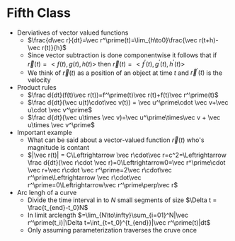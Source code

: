 # Fifth Class
* Derviatives of vector valued functions
	* $\frac{d\vec r}{dt}=\vec r^\prime(t)=\lim_{h\to0}\frac{\vec r(t+h)-\vec r(t)}{h}$
	* Since vector subtraction is done componentwise it follows that if $\vec r(t)=<f(t), g(t), h(t)>$ then $\vec r(t)=<f^\prime(t), g^\prime(t), h^\prime(t)>$
	* We think of $\vec r(t)$ as a position of an object at time $t$ and $\vec r^\prime(t)$ is the velocity
* Product rules
	* $\frac d{dt}(f(t)\vec r(t))=f^\prime(t)\vec r(t)+f(t)\vec r^\prime(t)$
	* $\frac d{dt}(\vec u(t)\cdot\vec v(t)) = \vec u^\prime\cdot \vec v+\vec u\cdot \vec v^\prime$
	* $\frac d{dt}(\vec u\times \vec v)=\vec u^\prime\times\vec v + \vec u\times \vec v^\prime$
* Important example
	* What can be said about a vector-valued function $\vec r(t)$ who's magnitude is contant
	* $|\vec r(t)| = C\Leftrightarrow \vec r\cdot\vec r=c^2=\Leftrightarrow \frac d{dt}(\vec r\cdot \vec r)=0\Leftrightarrow0=\vec r^\prime\cdot \vec r+\vec r\cdot \vec r^\prime=2\vec r\cdot\vec r^\prime\Leftrightarrow \vec r\cdot\vec r^\prime=0\Leftrightarrow\vec r^\prime\perp\vec r$
* Arc lengh of a curve
	* Divide the time interval in to $N$ small segments of size $\Delta t = \frac{t_{end}-t_0}N$
	* In limit arclength $=\lim_{N\to\infty}\sum_{i=01}^N|\vec r^\prime(t_i)|\Delta t=\int_{t=t_0}^{t_{end}}|\vec r^\prime(t)|dt$
	* Only assuming parameterization traverses the cruve once